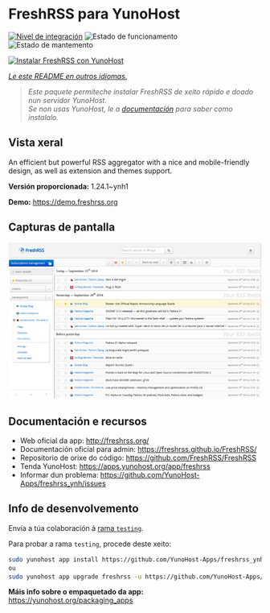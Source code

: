 <!--
NOTA: Este README foi creado automáticamente por <https://github.com/YunoHost/apps/tree/master/tools/readme_generator>
NON debe editarse manualmente.
-->

# FreshRSS para YunoHost

[![Nivel de integración](https://dash.yunohost.org/integration/freshrss.svg)](https://dash.yunohost.org/appci/app/freshrss) ![Estado de funcionamento](https://ci-apps.yunohost.org/ci/badges/freshrss.status.svg) ![Estado de mantemento](https://ci-apps.yunohost.org/ci/badges/freshrss.maintain.svg)

[![Instalar FreshRSS con YunoHost](https://install-app.yunohost.org/install-with-yunohost.svg)](https://install-app.yunohost.org/?app=freshrss)

*[Le este README en outros idiomas.](./ALL_README.md)*

> *Este paquete permíteche instalar FreshRSS de xeito rápido e doado nun servidor YunoHost.*  
> *Se non usas YunoHost, le a [documentación](https://yunohost.org/install) para saber como instalalo.*

## Vista xeral

An efficient but powerful RSS aggregator with a nice and mobile-friendly design, as well as extension and themes support.


**Versión proporcionada:** 1.24.1~ynh1

**Demo:** <https://demo.freshrss.org>

## Capturas de pantalla

![Captura de pantalla de FreshRSS](./doc/screenshots/screenshot.png)

## Documentación e recursos

- Web oficial da app: <http://freshrss.org/>
- Documentación oficial para admin: <https://freshrss.github.io/FreshRSS/>
- Repositorio de orixe do código: <https://github.com/FreshRSS/FreshRSS>
- Tenda YunoHost: <https://apps.yunohost.org/app/freshrss>
- Informar dun problema: <https://github.com/YunoHost-Apps/freshrss_ynh/issues>

## Info de desenvolvemento

Envía a túa colaboración á [rama `testing`](https://github.com/YunoHost-Apps/freshrss_ynh/tree/testing).

Para probar a rama `testing`, procede deste xeito:

```bash
sudo yunohost app install https://github.com/YunoHost-Apps/freshrss_ynh/tree/testing --debug
ou
sudo yunohost app upgrade freshrss -u https://github.com/YunoHost-Apps/freshrss_ynh/tree/testing --debug
```

**Máis info sobre o empaquetado da app:** <https://yunohost.org/packaging_apps>
